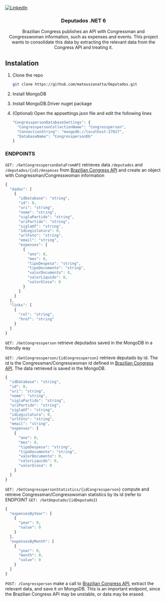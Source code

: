 [![LinkedIn][linkedin-shield]][linkedin-url]

<h3 align="center">Deputados .NET 6</h3>
<p align="center">
    Brazilian Congress publishes an API with Congressman and Congresswoman information, such as expenses and events. This project wants to consolidate this data by extracting the relevant data from the Congress API and treating it.
</p>

## Instalation
1. Clone the repo
    ```sh
    git clone https://github.com/mateuszanatta/Deputados.git
    ```
2. Install MongoDB
3. Install MongoDB.Driver nuget package
4. (Optional) Open the appsettings.json file and edit the following lines

    ```javascript
    "CongresspersonDatabaseSettings": {
      "CongresspersonCollectionName": "Congressperson",
      "ConnectionString": "mongodb://localhost:27017",
      "DatabaseName": "CongresspersonDb"
    }
    ```
    
### ENDPOINTS

`GET: /GetCongresspersonDataFromAPI` retrieves data `/deputados` and `/deputados/{id}/despesas` from [Brazilian Congress API](https://dadosabertos.camara.leg.br/swagger/api.html) and create an object with Congressman/Congresswoman information

```javascript
{
  "dados": [
    {
      "idDatabase": "string",
      "id": 0,
      "uri": "string",
      "nome": "string",
      "siglaPartido": "string",
      "uriPartido": "string",
      "siglaUf": "string",
      "idLegislatura": 0,
      "urlFoto": "string",
      "email": "string",
      "expenses": [
        {
          "ano": 0,
          "mes": 0,
          "tipoDespesa": "string",
          "tipoDocumento": "string",
          "valorDocumento": 0,
          "valorLiquido": 0,
          "valorGlosa": 0
        }
      ]
    }
  ],
  "links": [
    {
      "rel": "string",
      "href": "string"
    }
  ]
}
```

`GET: /GetCongressperson` retrieve deputados saved in the MongoDB in a friendly way

`GET: /GetCongressperson/{idCongressperson}` retrieve deputado by id. The id is the Congressman/Congresswoman id defined in [Brazilian Congress API](https://dadosabertos.camara.leg.br/swagger/api.html). The data retrieved is saved in the MongoDB.

```javascript
{
  "idDatabase": "string",
  "id": 0,
  "uri": "string",
  "nome": "string",
  "siglaPartido": "string",
  "uriPartido": "string",
  "siglaUf": "string",
  "idLegislatura": 0,
  "urlFoto": "string",
  "email": "string",
  "expenses": [
    {
      "ano": 0,
      "mes": 0,
      "tipoDespesa": "string",
      "tipoDocumento": "string",
      "valorDocumento": 0,
      "valorLiquido": 0,
      "valorGlosa": 0
    }
  ]
}
```

`GET: /GetCongresspersonStatistics/{idCongressperson}` compute and retrieve Congressman/Congresswoman statistics by its id (refer to ENDPOINT `GET: /GetDeputado/{idDeputado}`)

```javascript
{
  "expensesByYear": [
    {
      "year": 0,
      "value": 0
    }
  ],
  "expensesByMonth": [
    {
      "year": 0,
      "month": 0,
      "value": 0
    }
  ]
}
```

`POST: /Congressperson` make a call to [Brazilian Congress API](https://dadosabertos.camara.leg.br/swagger/api.html), extract the relevant data, and save it on MongoDB. This is an important endpoint, since the Brazilian Congress API may be unstable, or data may be erased.

[linkedin-shield]: https://img.shields.io/badge/-LinkedIn-black.svg?style=for-the-badge&logo=linkedin&colorB=555
[linkedin-url]: https://www.linkedin.com/in/mateuszanatta/
